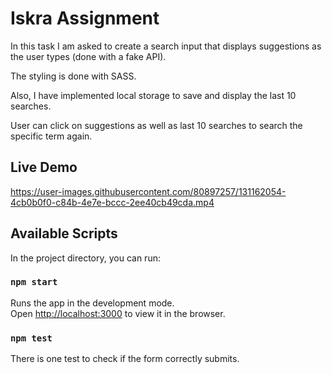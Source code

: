 # Iskra Assignment

In this task I am asked to create a search input that displays suggestions as the user types (done with a fake API).

The styling is done with SASS.

Also, I have implemented local storage to save and display the last 10 searches. 

User can click on suggestions as well as last 10 searches to search the specific term again.

## Live Demo

https://user-images.githubusercontent.com/80897257/131162054-4cb0b0f0-c84b-4e7e-bccc-2ee40cb49cda.mp4



## Available Scripts

In the project directory, you can run:

### `npm start`

Runs the app in the development mode.\
Open [http://localhost:3000](http://localhost:3000) to view it in the browser.


### `npm test`

There is one test to check if the form correctly submits.



